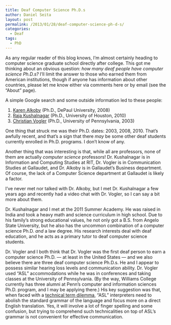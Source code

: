 ```yaml
---
title: Deaf Computer Science Ph.D.s
author: Daniel Seita
layout: post
permalink: /2013/01/28/deaf-computer-science-ph-d-s/
categories:
  - Deaf
tags:
  - PhD
---
```

As any regular reader of this blog knows, I&#8217;m almost certainly heading to computer science graduate school directly after college. This got me thinking about an obvious question: *how many deaf people have computer science Ph.D.s?* I&#8217;ll limit the answer to those who earned them from American institutions, though if anyone has information about other countries, please let me know either via comments here or by email (see the &#8220;About&#8221; page).

A simple Google search and some outside information led to these people:

  1. [Karen Alkoby][1] (Ph.D., DePaul University, 2008)
  2. <span class="Apple-style-span" style="line-height:13px;"><a href="http://people.rit.edu/rskics/">Raja Kushalnagar</a> (Ph.D., University of Houston, 2010)</span>
  3. [Christian Vogler][2] (Ph.D., University of Pennsylvania, 2003)

One thing that struck me was their Ph.D. dates: 2003, 2008, 2010. That&#8217;s awfully recent, and that&#8217;s a sign that there *may* be some other deaf students currently enrolled in Ph.D. programs. I don&#8217;t know of any.

Another thing that was interesting is that, while all are professors, none of them are actually *computer science* professors! Dr. Kushalnagar is in Information and Computing Studies at RIT, Dr. Vogler is in Communication Studies at Gallaudet, and Dr. Alkoby is in Gallaudet&#8217;s Business department. Of course, the lack of a Computer Science department at Gallaudet is likely a factor.

I&#8217;ve never met nor talked with Dr. Alkoby, but I met Dr. Kushalnagar a few years ago and recently had a video chat with Dr. Vogler, so I can say a bit more about them.

Dr. Kushalnagar and I met at the 2011 Summer Academy. He was raised in India and took a heavy math and science curriculum in high school. Due to his family&#8217;s strong educational values, he not only got a B.S. from Angelo State University, but he also has the uncommon combination of a computer science Ph.D. *and* a law degree. His research interests deal with deaf education, and he acts as a primary tutor to deaf computer science students.

Dr. Vogler and I both think that Dr. Vogler was the first deaf person to earn a computer science Ph.D. &#8212; at least in the United States &#8212; and we also believe there are three deaf computer science Ph.D.s. He and I appear to possess similar hearing loss levels and communication ability. Dr. Vogler used &#8220;ASL&#8221; accommodations while he was in conferences and taking classes at the University of Pennsylvania. (By the way, Williams College currently has three alumni at Penn&#8217;s computer and information sciences Ph.D. program, and I may be applying there.) His key suggestion was that, when faced with a [technical term dilemma][3], &#8220;ASL&#8221; interpreters need to abolish the standard grammar of the language and focus more on a direct English translation. Yes, it will involve a lot of finger spelling and some confusion, but trying to comprehend such technicalities on top of ASL&#8217;s grammar is not convenient for effective communication.

 [1]: http://www.gallaudet.edu/faculty-staff/business/alkoby_karen.html
 [2]: http://www.gallaudet.edu/faculty-staff/communication_studies/vogler_christian.html
 [3]: http://seitad.wordpress.com/2012/02/04/technical-term-dilemma/